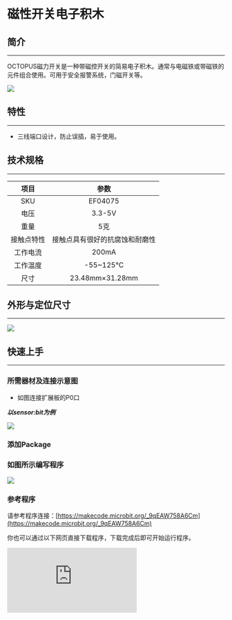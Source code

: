 ﻿# 磁性开关电子积木

## 简介
---
OCTOPUS磁力开关是一种带磁控开关的简易电子积木。通常与电磁铁或带磁铁的元件组合使用。可用于安全报警系统，门磁开关等。

 ![](https://wiki-media-ef.oss-cn-hongkong.aliyuncs.com//images/y2rEGSc.jpg)

## 特性
---
- 三线端口设计，防止误插，易于使用。

## 技术规格
---

项目 | 参数
:-: | :-:
SKU|EF04075
电压|3.3-5V
重量|5克
接触点特性|接触点具有很好的抗腐蚀和耐磨性
工作电流|200mA
工作温度|-55~125℃
尺寸|23.48mm×31.28mm

## 外形与定位尺寸
---
 ![](https://wiki-media-ef.oss-cn-hongkong.aliyuncs.com//images/cdNd1Kw.png)

## 快速上手
---
### 所需器材及连接示意图

- 如图连接扩展板的P0口

***以sensor:bit为例***

![](https://wiki-media-ef.oss-cn-hongkong.aliyuncs.com//images/YdMbHja.jpg)
### 添加Package

### 如图所示编写程序

![](https://wiki-media-ef.oss-cn-hongkong.aliyuncs.com//images/3k1UPiG.png)

### 参考程序

请参考程序连接：[https://makecode.microbit.org/_9qEAW758A6Cm](https://makecode.microbit.org/_9qEAW758A6Cm)

你也可以通过以下网页直接下载程序，下载完成后即可开始运行程序。

<div
    style={{
        position: 'relative',
        paddingBottom: '60%',
        overflow: 'hidden',
    }}
>
    <iframe
        src="https://makecode.microbit.org/_9qEAW758A6Cm"
        frameborder="0"
        sandbox="allow-popups allow-forms allow-scripts allow-same-origin"
        style={{
            position: 'absolute',
            width: '100%',
            height: '100%',
        }}
    />
</div>
---

### 结果
- 当周围有吸铁石靠近micro:bit点阵屏上显示一个矩形，当没有吸铁石靠近时，micro:bit点阵屏上显示一颗心。

## 相关案例
---

## 技术文档
---
